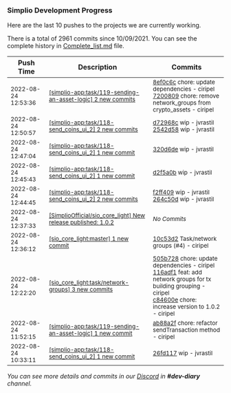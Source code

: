 
### Simplio Development Progress

Here are the last 10 pushes to the projects we are currently working.

There is a total of 2961 commits since 10/09/2021. You can see the complete history in
 [Complete_list.md](Complete_list.md) file.

| Push Time | Description | Commits |
| --- | --- | --- |
| <sub>2022-08-24 12:53:36</sub> | <sub>[[simplio-app:task/119\-sending\-an\-asset\-logic] 2 new commits](https://github.com/SimplioOfficial/simplio-app/compare/ab88a2f0b80f...72008097081d)</sub> | <sub>[8ef0c6c](https://github.com/SimplioOfficial/simplio-app/commit/8ef0c6c5777d0db6b9bf3deb9113f60a73ec4051) chore: update dependencies - ciripel<br>[7200809](https://github.com/SimplioOfficial/simplio-app/commit/72008097081d3ad83eee584245b151f752980005) chore: remove network_groups from crypto_assets - ciripel</sub> |
| <sub>2022-08-24 12:50:57</sub> | <sub>[[simplio-app:task/118\-send\_coins\_ui\_2] 2 new commits](https://github.com/SimplioOfficial/simplio-app/compare/320d6de09912...2542d58e1d5f)</sub> | <sub>[d72968c](https://github.com/SimplioOfficial/simplio-app/commit/d72968c96615a48cabc8749b92a339162683e4a1) wip - jvrastil<br>[2542d58](https://github.com/SimplioOfficial/simplio-app/commit/2542d58e1d5fd568f00b5e8e9ba10ed712e0b87e) wip - jvrastil</sub> |
| <sub>2022-08-24 12:47:04</sub> | <sub>[[simplio-app:task/118\-send\_coins\_ui\_2] 1 new commit](https://github.com/SimplioOfficial/simplio-app/commit/320d6de09912f787858b7c2efa5a65e07cb2bfc3)</sub> | <sub>[320d6de](https://github.com/SimplioOfficial/simplio-app/commit/320d6de09912f787858b7c2efa5a65e07cb2bfc3) wip - jvrastil</sub> |
| <sub>2022-08-24 12:45:43</sub> | <sub>[[simplio-app:task/118\-send\_coins\_ui\_2] 1 new commit](https://github.com/SimplioOfficial/simplio-app/commit/d2f5a0b322fa6d7d88831cb66c4f6e03a440ad87)</sub> | <sub>[d2f5a0b](https://github.com/SimplioOfficial/simplio-app/commit/d2f5a0b322fa6d7d88831cb66c4f6e03a440ad87) wip - jvrastil</sub> |
| <sub>2022-08-24 12:44:45</sub> | <sub>[[simplio-app:task/118\-send\_coins\_ui\_2] 2 new commits](https://github.com/SimplioOfficial/simplio-app/compare/26fd1173e3c6...264c50d3d378)</sub> | <sub>[f2ff409](https://github.com/SimplioOfficial/simplio-app/commit/f2ff4095d580f568be326bf1871810d87735011d) wip - jvrastil<br>[264c50d](https://github.com/SimplioOfficial/simplio-app/commit/264c50d3d3789f54a927b21eff49a124ef4e2048) wip - jvrastil</sub> |
| <sub>2022-08-24 12:37:33</sub> | <sub>[[SimplioOfficial/sio_core_light] New release published: 1\.0\.2](https://github.com/SimplioOfficial/sio_core_light/releases/tag/1.0.2)</sub> | <sub>_No Commits_</sub> |
| <sub>2022-08-24 12:36:12</sub> | <sub>[[sio_core_light:master] 1 new commit](https://github.com/SimplioOfficial/sio_core_light/commit/10c53d2acab65845363ca5739ff8208bf0ca078b)</sub> | <sub>[10c53d2](https://github.com/SimplioOfficial/sio_core_light/commit/10c53d2acab65845363ca5739ff8208bf0ca078b) Task/network groups (#4) - ciripel</sub> |
| <sub>2022-08-24 12:22:20</sub> | <sub>[[sio_core_light:task/network\-groups] 3 new commits](https://github.com/SimplioOfficial/sio_core_light/compare/428802ca6ae8...c84600e0bb0b)</sub> | <sub>[505b728](https://github.com/SimplioOfficial/sio_core_light/commit/505b72858eca6e340a6218e880d0f6683191d142) chore: update dependencies - ciripel<br>[116adf1](https://github.com/SimplioOfficial/sio_core_light/commit/116adf1107e95f667a0ec4e295594fb41454928a) feat: add network groups for tx building grouping - ciripel<br>[c84600e](https://github.com/SimplioOfficial/sio_core_light/commit/c84600e0bb0b22240b3531a58c20f1bca6a9ce9e) chore: increase version to 1.0.2 - ciripel</sub> |
| <sub>2022-08-24 11:52:15</sub> | <sub>[[simplio-app:task/119\-sending\-an\-asset\-logic] 1 new commit](https://github.com/SimplioOfficial/simplio-app/commit/ab88a2f0b80fb7265b76e00bb1cba661f1407614)</sub> | <sub>[ab88a2f](https://github.com/SimplioOfficial/simplio-app/commit/ab88a2f0b80fb7265b76e00bb1cba661f1407614) chore: refactor sendTransaction method - ciripel</sub> |
| <sub>2022-08-24 10:33:11</sub> | <sub>[[simplio-app:task/118\-send\_coins\_ui\_2] 1 new commit](https://github.com/SimplioOfficial/simplio-app/commit/26fd1173e3c6cf723a3b691cdee9224c66e8b783)</sub> | <sub>[26fd117](https://github.com/SimplioOfficial/simplio-app/commit/26fd1173e3c6cf723a3b691cdee9224c66e8b783) wip - jvrastil</sub> |

_You can see more details and commits in our [Discord](https://discord.gg/aKhjuwZmdP) in **#dev-diary** channel._
